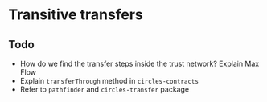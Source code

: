Transitive transfers
===

## Todo

* How do we find the transfer steps inside the trust network? Explain Max Flow
* Explain `transferThrough` method in `circles-contracts`
* Refer to `pathfinder` and `circles-transfer` package
